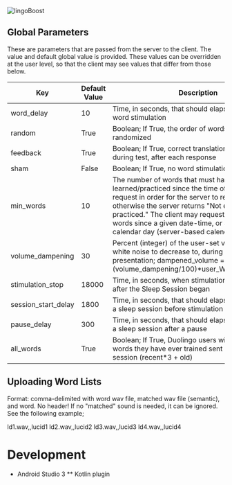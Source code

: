  <!--- Banner Hotlink Test ---> 
![lingoBoost](http://cortical.csl.sri.com/images/lingoBoost_banner_v2.png)

## Global Parameters
These are parameters that are passed from the server to the client. The value and default global value is provided. These values can be overridden at the user level, so that the client may see values that differ from those below.

| Key | Default Value | Description |
| --- | ------------- | ----------- |
| word_delay | 10	| Time, in seconds, that should elapse between each word stimulation |
| random | True	| Boolean; If True, the order of words will be randomized |
| feedback | True | Boolean; If True, correct translations will be shown during test, after each response |
| sham | False | Boolean; If True, no word stimulation will take place |
| min_words | 10 | The number of words that must have been learned/practiced since the time of the client request in order for the server to return anything, otherwise the server returns "Not enough words practiced." The client may request 1) all words, 2) words since a given date-time, or 3) words this calendar day (server-based calendar). |
| volume_dampening | 30 | Percent (integer) of the user-set volume we want white noise to decrease to, during word presentation; dampened_volume = (volume_dampening/100)\*user_WhiteNoise_Volume |
| stimulation_stop | 18000 | Time, in seconds, when stimulation should **stop** after the Sleep Session began |
| session_start_delay | 1800	| Time, in seconds, that should elapse after beginning a sleep session before stimulation starts |
| pause_delay | 300	| Time, in seconds, that should elapse after resuming a sleep session after a pause |
| all_words | True	| Boolean; If True, Duolingo users will have all the words they have ever trained sent during the Sleep session (recent\*3 + old) |

## Uploading Word Lists 
Format: comma-delimited with word wav file, matched wav file (semantic), and word. No header!
If no "matched" sound is needed, it can be ignored. See the following example;

ld1.wav,,lucid1
ld2.wav,,lucid2
ld3.wav,,lucid3
ld4.wav,,lucid4


# Development
* Android Studio 3
** Kotlin plugin
